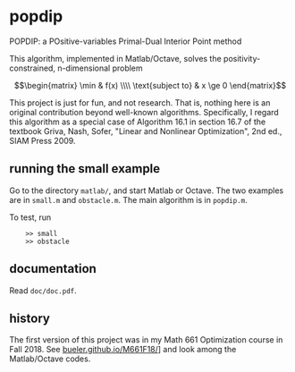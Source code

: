 # popdip

POPDIP: a POsitive-variables Primal-Dual Interior Point method

This algorithm, implemented in Matlab/Octave, solves the positivity-constrained,
n-dimensional problem

$$\begin{matrix} \min & f(x) \\\\ \text{subject to} & x \ge 0 \end{matrix}$$

This project is just for fun, and not research.  That is, nothing here is an
original contribution beyond well-known algorithms.  Specifically, I regard
this algorithm as a special case of Algorithm 16.1 in section 16.7 of the
textbook Griva, Nash, Sofer, "Linear and Nonlinear Optimization", 2nd ed., SIAM
Press 2009.

## running the small example

Go to the directory `matlab/`, and start Matlab or Octave.  The two examples
are in `small.m` and `obstacle.m`.  The main algorithm is in `popdip.m`.

To test, run

        >> small
        >> obstacle

## documentation

Read `doc/doc.pdf`.

## history

The first version of this project was in my Math 661 Optimization course in
Fall 2018.  See [bueler.github.io/M661F18/](https://bueler.github.io/M661F18/index.html)]
and look among the Matlab/Octave codes.